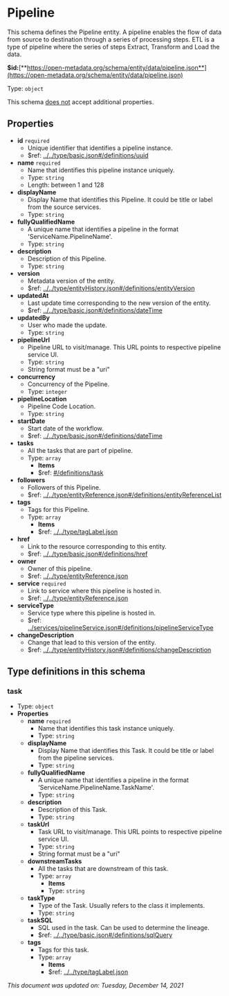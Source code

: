 # Pipeline

This schema defines the Pipeline entity. A pipeline enables the flow of data from source to destination through a series of processing steps. ETL is a type of pipeline where the series of steps Extract, Transform and Load the data.

**$id:**[**https://open-metadata.org/schema/entity/data/pipeline.json**](https://open-metadata.org/schema/entity/data/pipeline.json)

Type: `object`

This schema <u>does not</u> accept additional properties.

## Properties
- **id** `required`
  - Unique identifier that identifies a pipeline instance.
  - $ref: [../../type/basic.json#/definitions/uuid](../types/basic.md#uuid)
- **name** `required`
  - Name that identifies this pipeline instance uniquely.
  - Type: `string`
  - Length: between 1 and 128
- **displayName**
  - Display Name that identifies this Pipeline. It could be title or label from the source services.
  - Type: `string`
- **fullyQualifiedName**
  - A unique name that identifies a pipeline in the format 'ServiceName.PipelineName'.
  - Type: `string`
- **description**
  - Description of this Pipeline.
  - Type: `string`
- **version**
  - Metadata version of the entity.
  - $ref: [../../type/entityHistory.json#/definitions/entityVersion](../types/entityhistory.md#entityversion)
- **updatedAt**
  - Last update time corresponding to the new version of the entity.
  - $ref: [../../type/basic.json#/definitions/dateTime](../types/basic.md#datetime)
- **updatedBy**
  - User who made the update.
  - Type: `string`
- **pipelineUrl**
  - Pipeline  URL to visit/manage. This URL points to respective pipeline service UI.
  - Type: `string`
  - String format must be a "uri"
- **concurrency**
  - Concurrency of the Pipeline.
  - Type: `integer`
- **pipelineLocation**
  - Pipeline Code Location.
  - Type: `string`
- **startDate**
  - Start date of the workflow.
  - $ref: [../../type/basic.json#/definitions/dateTime](../types/basic.md#datetime)
- **tasks**
  - All the tasks that are part of pipeline.
  - Type: `array`
    - **Items**
    - $ref: [#/definitions/task](#task)
- **followers**
  - Followers of this Pipeline.
  - $ref: [../../type/entityReference.json#/definitions/entityReferenceList](../types/entityreference.md#entityreferencelist)
- **tags**
  - Tags for this Pipeline.
  - Type: `array`
    - **Items**
    - $ref: [../../type/tagLabel.json](../types/taglabel.md)
- **href**
  - Link to the resource corresponding to this entity.
  - $ref: [../../type/basic.json#/definitions/href](../types/basic.md#href)
- **owner**
  - Owner of this pipeline.
  - $ref: [../../type/entityReference.json](../types/entityreference.md)
- **service** `required`
  - Link to service where this pipeline is hosted in.
  - $ref: [../../type/entityReference.json](../types/entityreference.md)
- **serviceType**
  - Service type where this pipeline is hosted in.
  - $ref: [../services/pipelineService.json#/definitions/pipelineServiceType](../services/pipelineservice.md#pipelineservicetype)
- **changeDescription**
  - Change that lead to this version of the entity.
  - $ref: [../../type/entityHistory.json#/definitions/changeDescription](../types/entityhistory.md#changedescription)

## Type definitions in this schema

### task

- Type: `object`
- **Properties**
  - **name** `required`
    - Name that identifies this task instance uniquely.
    - Type: `string`
  - **displayName**
    - Display Name that identifies this Task. It could be title or label from the pipeline services.
    - Type: `string`
  - **fullyQualifiedName**
    - A unique name that identifies a pipeline in the format 'ServiceName.PipelineName.TaskName'.
    - Type: `string`
  - **description**
    - Description of this Task.
    - Type: `string`
  - **taskUrl**
    - Task URL to visit/manage. This URL points to respective pipeline service UI.
    - Type: `string`
    - String format must be a "uri"
  - **downstreamTasks**
    - All the tasks that are downstream of this task.
    - Type: `array`
      - **Items**
      - Type: `string`
  - **taskType**
    - Type of the Task. Usually refers to the class it implements.
    - Type: `string`
  - **taskSQL**
    - SQL used in the task. Can be used to determine the lineage.
    - $ref: [../../type/basic.json#/definitions/sqlQuery](../types/basic.md#sqlquery)
  - **tags**
    - Tags for this task.
    - Type: `array`
      - **Items**
      - $ref: [../../type/tagLabel.json](../types/taglabel.md)

_This document was updated on: Tuesday, December 14, 2021_